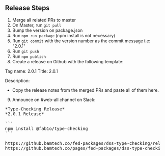 ## Release Steps

1. Merge all related PRs to master
2. On Master, run `git pull`
3. Bump the version on package.json
4. Run `npm run package` (npm install is not necessary)
5. Run `git commit` with the version number as the commit message i.e: "2.0.1"
6. Run `git push`
7. Run `npm publish`
8. Create a release on Github with the following template:

Tag name: 2.0.1
Title: 2.0.1

Description:

-   Copy the release notes from the merged PRs and paste all of them here.

9. Announce on #web-all channel on Slack:

<pre>
*Type-Checking Release*
*2.0.1 Release*

```
npm install @fab1o/type-checking
```

https://github.bamtech.co/fed-packages/dss-type-checking/releases
https://github.bamtech.co/pages/fed-packages/dss-type-checking
</pre>
